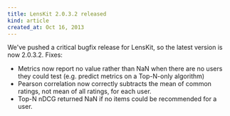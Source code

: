 ```yaml
---
title: LensKit 2.0.3.2 released
kind: article
created_at: Oct 16, 2013
---
```


We've pushed a critical bugfix release for LensKit, so the latest version is now 2.0.3.2.  Fixes:

- Metrics now report no value rather than NaN when there are no users they could test (e.g. predict metrics on a Top-N-only algorithm)
- Pearson correlation now correctly subtracts the mean of common ratings, not mean of all ratings, for each user.
- Top-N nDCG returned NaN if no items could be recommended for a user.
